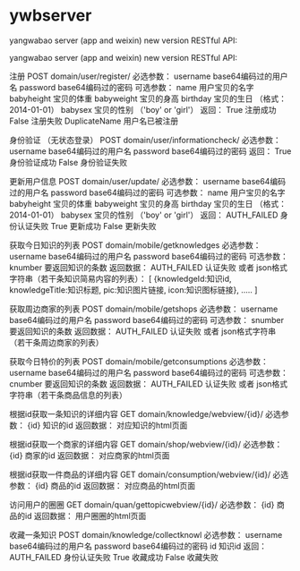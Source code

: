 ywbserver
=========

yangwabao server (app and weixin) new version
RESTful API:

yangwabao server (app and weixin) 
new version RESTful API:

注册 
POST domain/user/register/ 
必选参数： username base64编码过的用户名 password base64编码过的密码 
可选参数： name 用户宝贝的名字 babyheight 宝贝的体重 babyweight 宝贝的身高 birthday 宝贝的生日 （格式：2014-01-01） babysex 宝贝的性别 （'boy' or 'girl'） 
返回： True 注册成功 False 注册失败 DuplicateName 用户名已被注册

身份验证 （无状态登录） 
POST domain/user/informationcheck/ 
必选参数： username base64编码过的用户名 password base64编码过的密码 
返回： True 身份验证成功 False 身份验证失败

更新用户信息 
POST domain/user/update/ 
必选参数： username base64编码过的用户名 password base64编码过的密码 
可选参数： name 用户宝贝的名字 babyheight 宝贝的体重 babyweight 宝贝的身高 birthday 宝贝的生日 （格式：2014-01-01） babysex 宝贝的性别 （'boy' or 'girl'） 返回： AUTH_FAILED 身份认证失败 True 更新成功 False 更新失败


获取今日知识的列表 
POST domain/mobile/getknowledges 
必选参数： username base64编码过的用户名 password base64编码过的密码 
可选参数： knumber 要返回知识的条数 
返回数据： AUTH_FAILED 认证失败 
或者 json格式字符串（若干条知识简易内容的列表）： [ {knowledgeId:知识id, knowledgeTitle:知识标题, pic:知识图片链接, icon:知识图标链接}, ..... ]


获取周边商家的列表 
POST domain/mobile/getshops 
必选参数： username base64编码过的用户名 password base64编码过的密码 
可选参数： snumber 要返回知识的条数 
返回数据： AUTH_FAILED 认证失败 
或者 json格式字符串（若干条周边商家的列表）


获取今日特价的列表 
POST domain/mobile/getconsumptions 
必选参数： username base64编码过的用户名 password base64编码过的密码 
可选参数： cnumber 要返回知识的条数 
返回数据： AUTH_FAILED 认证失败 
或者 json格式字符串（若干条商品信息的列表）


根据id获取一条知识的详细内容 
GET domain/knowledge/webview/{id}/ 
必选参数： {id} 知识的id 
返回数据： 对应知识的html页面

根据id获取一个商家的详细内容 
GET domain/shop/webview/{id}/ 
必选参数： {id} 商家的id 
返回数据： 对应商家的html页面

根据id获取一件商品的详细内容 
GET domain/consumption/webview/{id}/ 
必选参数： {id} 商品的id 
返回数据： 对应商品的html页面

访问用户的圈圈
GET  domain/quan/gettopicwebview/{id}/
必选参数： {id} 商品的id
返回数据： 用户圈圈的html页面

收藏一条知识 
POST domain/knowledge/collectknowl 
必选参数： username base64编码过的用户名 password base64编码过的密码 id 知识id 
返回： AUTH_FAILED 身份认证失败 True 收藏成功 False 收藏失败



